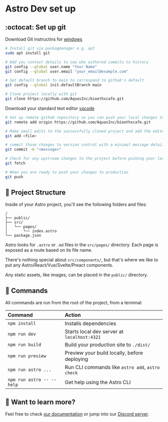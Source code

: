 # Astro Dev set up


## :octocat: Set up git 

Download Git instructins for [windows](https://git-scm.com/download/win)

```sh
# Install git via packagmanager e.g. apt
sudo apt install git

# Add you contact details to see who authored commits to history
git config --global user.name "Your Name"
git config --global user.email "your_email@example.com"

# Set default branch to main to correspond to github's default
git config --global init.defaultBranch main

# Clone project locally with git
git clone https://github.com/AquasInc/bioethxcafe.git
```
Download your standard text editor [vscode](https://code.visualstudio.com/)

```sh
# Set up remote github repository so you can push your local changes to upstream
git remote add origin https://github.com/AquasInc/bioethxcafe.git

# Make small edits to the successfully cloned project and add the edited files that you want to commit to version control 
git add <file> 

# commit those changes to version control with a minimal message detailing your change 
git commit -m "<message>" 

# Check for any upstream changes to the project before pushing your local changes to upstream 
git fetch 

# When you are ready to push your changes to production
git push
```

## 🚀 Project Structure

Inside of your Astro project, you'll see the following folders and files:

```text
/
├── public/
├── src/
│   └── pages/
│       └── index.astro
└── package.json
```

Astro looks for `.astro` or `.md` files in the `src/pages/` directory. Each page is exposed as a route based on its file name.

There's nothing special about `src/components/`, but that's where we like to put any Astro/React/Vue/Svelte/Preact components.

Any static assets, like images, can be placed in the `public/` directory.

## 🧞 Commands

All commands are run from the root of the project, from a terminal:

| Command                   | Action                                           |
| :------------------------ | :----------------------------------------------- |
| `npm install`             | Installs dependencies                            |
| `npm run dev`             | Starts local dev server at `localhost:4321`      |
| `npm run build`           | Build your production site to `./dist/`          |
| `npm run preview`         | Preview your build locally, before deploying     |
| `npm run astro ...`       | Run CLI commands like `astro add`, `astro check` |
| `npm run astro -- --help` | Get help using the Astro CLI                     |

## 👀 Want to learn more?

Feel free to check [our documentation](https://docs.astro.build) or jump into our [Discord server](https://astro.build/chat).
